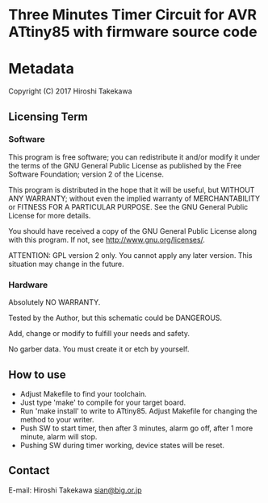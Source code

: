 Three Minutes Timer Circuit for AVR ATtiny85 with firmware source code
======================================================================

Metadata
========

Copyright (C) 2017 Hiroshi Takekawa


Licensing Term
--------------

### Software

This program is free software; you can redistribute it and/or
modify it under the terms of the GNU General Public License as
published by the Free Software Foundation; version 2 of the
License.

This program is distributed in the hope that it will be useful,
but WITHOUT ANY WARRANTY; without even the implied warranty of
MERCHANTABILITY or FITNESS FOR A PARTICULAR PURPOSE.  See the
GNU General Public License for more details.

You should have received a copy of the GNU General Public License along with
this program.  If not, see <http://www.gnu.org/licenses/>.

ATTENTION: GPL version 2 only. You cannot apply any later version.
This situation may change in the future.

### Hardware

Absolutely NO WARRANTY.

Tested by the Author, but this schematic could be DANGEROUS.

Add, change or modify to fulfill your needs and safety.

No garber data.  You must create it or etch by yourself.


How to use
----------

+ Adjust Makefile to find your toolchain.
+ Just type 'make' to compile for your target board.
+ Run 'make install' to write to ATtiny85.  Adjust Makefile for changing the method to your writer.
+ Push SW to start timer, then after 3 minutes, alarm go off, after 1 more minute, alarm will stop.
+ Pushing SW during timer working, device states will be reset.


Contact
-------

E-mail: Hiroshi Takekawa <sian@big.or.jp>
